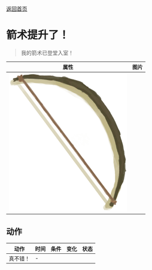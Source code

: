 [返回首页](index.md)  
# 箭术提升了！  
> 我的箭术已登堂入室！  
  
  属性  |   图片   
 ----  |  ----:   
   |  ![](Sprite/Bow.png)   
  
## 动作  
动作  |  时间  |  条件  |  变化  |  状态  
----  |  ----  |  ----  |  ----  |  ----  
真不错！  |  -  |    |    |    
